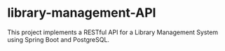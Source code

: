 # library-management-API
This project implements a RESTful API for a Library Management System using Spring Boot and PostgreSQL.
